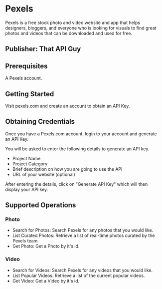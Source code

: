 # Pexels
Pexels is a free stock photo and video website and app that helps designers, bloggers, and everyone who is looking for visuals to find great photos and videos that can be downloaded and used for free.

## Publisher: That API Guy

## Prerequisites
A Pexels account.

## Getting Started
Visit pexels.com and create an account to obtain an API Key.

## Obtaining Credentials
Once you have a Pexels.com account, login to your account and generate an API Key.

You will be asked to enter the following details to generate an API key.
   * Project Name
   * Project Category
   * Brief description on how you are going to use the API
   * URL of your website (optional)

After entering the details, click on "Generate API Key" which will then display your API key.


## Supported Operations

### Photo
   * Search for Photos: Search Pexels for any photos that you would like. 
   * List Curated Photos: Retrieve a list of real-time photos curated by the Pexels team.
   * Get Photo: Get a Photo by it's id.

### Video
   * Search for Videos: Search Pexels for any videos that you would like.
   * List Popular Videos: Retrieve a list of the current popular videos.
   * Get Video: Get a Video by it's id.

